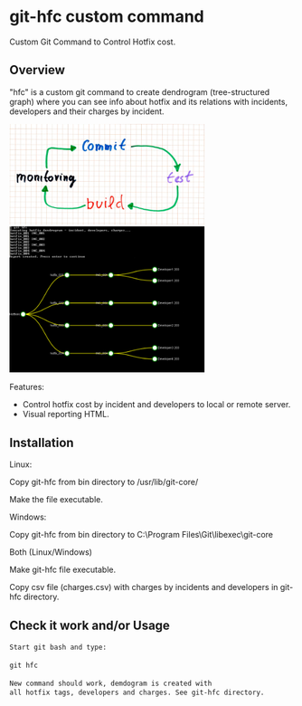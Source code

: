 # git-hfc custom command

Custom Git Command to Control Hotfix cost.

## Overview

"hfc" is a custom git command to create dendrogram (tree-structured graph) where you can see
info about hotfix and its relations with incidents, developers and their charges by incident.

<img src="screenshots/ci.jpg" width="345px" />
<br>
<img src="screenshots/git-hfc2.jpg" width="345px" />

Features:

- Control hotfix cost by incident and developers to local or remote server.
- Visual reporting HTML.

## Installation

Linux:

Copy git-hfc from bin directory to /usr/lib/git-core/

Make the file executable.

Windows:

Copy git-hfc from bin directory to C:\Program Files\Git\libexec\git-core  

Both (Linux/Windows)

Make git-hfc file executable.

Copy csv file (charges.csv) with charges by incidents and developers in git-hfc directory. 

## Check it work and/or Usage

```
Start git bash and type:

git hfc

New command should work, demdogram is created with
all hotfix tags, developers and charges. See git-hfc directory.

```